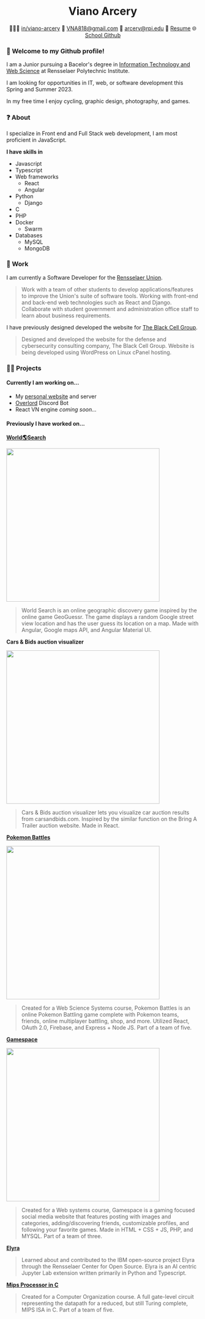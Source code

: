 <h1 align="center">Viano Arcery</h1>

<p align="center">
  👨🏽‍🦱 <a href="https://www.linkedin.com/in/viano-arcery/" target="_blank">in/viano-arcery</a>
  📧 <a href="mailto:VNA818@gmail.com" target="_blank">VNA818@gmail.com</a>
  📧 <a href="mailto:arcerv@rpi.edu" target="_blank">arcerv@rpi.edu</a>
  📄 <a href="https://github.com/VNA818/VNA818/blob/main/resume-9-30.pdf" target="_blank">Resume</a>
  🌐 <a href="https://github.com/VNA818-RPI/">School Github</a>
</p>

### 👋 Welcome to my Github profile!

I am a Junior pursuing a Bacelor's degree in [Information Technology and Web Science](https://science.rpi.edu/itws) at Rensselaer Polytechnic Institute.

I am looking for opportunities in IT, web, or software development this Spring and Summer 2023.

In my free time I enjoy cycling, graphic design, photography, and games.

### ❓ About

I specialize in Front end and Full Stack web development, I am most proficient in JavaScript.

**I have skills in**

- Javascript
- Typescript
- Web frameworks
  - React
  - Angular
- Python
  - Django
- C
- PHP
- Docker
  - Swarm
- Databases
  - MySQL
  - MongoDB

### 🏢 Work

I am currently a Software Developer for the [Rensselaer Union](https://union.rpi.edu/).

> Work with a team of other students to develop applications/features to improve the
Union's suite of software tools. Working with front-end and back-end web technologies
such as React and Django. Collaborate with student government and administration office 
staff to learn about business requirements.

I have previously designed developed the website for [The Black Cell Group](https://blackcellgroup.com/).

> Designed and developed the website for the defense and cybersecurity consulting 
company, The Black Cell Group. Website is being developed using WordPress on Linux 
cPanel hosting.

### 👨‍💻 Projects

#### Currently I am working on...

- My [personal website](https://vna818.com) and server
- [Overlord](https://github.com/jwgit9/Overlord-Bot) Discord Bot
- React VN engine *coming soon...*

#### Previously I have worked on...

**[World🌎Search](https://github.com/VNA818/world-search)**

<img src="https://user-images.githubusercontent.com/33736970/192666262-b8ec6ac4-dc53-480e-abb5-1114983e98bf.jpeg" width="400">

> World Search is an online geographic discovery game inspired by the online game GeoGuessr. The game displays a random Google street view location and has the user guess its location on a map. Made with Angular, Google maps API, and Angular Material UI.

**Cars & Bids auction visualizer**

<img src="https://user-images.githubusercontent.com/33736970/192667065-d051d697-d3cf-4607-8575-cae153855812.jpeg" width="400">

> Cars & Bids auction visualizer lets you visualize car auction results from carsandbids.com. Inspired by the similar function on the Bring A Trailer auction website. Made in React.

**[Pokemon Battles](https://github.com/KSTVV-WebSci22/Pokemon-Battles)**

<img src="https://user-images.githubusercontent.com/33736970/192667760-386ebd29-c282-47b3-80df-d7943d9a949b.jpg" width="400">

> Created for a Web Science Systems course, Pokemon Battles is an online Pokemon Battling game complete with Pokemon teams, friends, online multiplayer battling, shop, and more. Utilized React, OAuth 2.0, Firebase, and Express + Node JS. Part of a team of five.

**[Gamespace](https://github.com/VNA818-RPI/Gamespace-Copy)**

<img src="https://user-images.githubusercontent.com/33736970/192667004-57847f1e-c8c7-4f61-bc7a-e0a25e267d58.jpeg" width="400">

> Created for a Web systems course, Gamespace is a gaming focused social media website that features posting with images and categories, adding/discovering friends, customizable profiles, and following your favorite games. Made in HTML + CSS + JS, PHP, and MYSQL. Part of a team of three.

**[Elyra](https://github.com/elyra-ai/elyra)**

> Learned about and contributed to the IBM open-source project Elyra through the
Rensselaer Center for Open Source. Elyra is an AI centric Jupyter Lab extension written
primarily in Python and Typescript.

**[Mips Processor in C](https://github.com/Comp-org-group/project)**

> Created for a Computer Organization course. A full gate-level circuit representing the datapath for a reduced, but still Turing complete, MIPS ISA in C. Part of a team of five.
